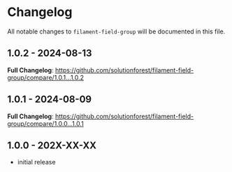 # Changelog

All notable changes to `filament-field-group` will be documented in this file.

## 1.0.2 - 2024-08-13

**Full Changelog**: https://github.com/solutionforest/filament-field-group/compare/1.0.1...1.0.2

## 1.0.1 - 2024-08-09

**Full Changelog**: https://github.com/solutionforest/filament-field-group/compare/1.0.0...1.0.1

## 1.0.0 - 202X-XX-XX

- initial release
